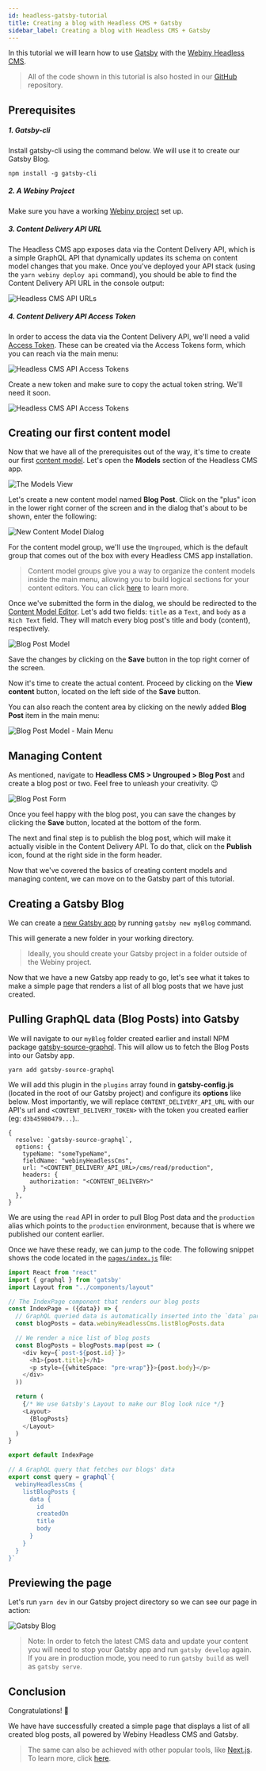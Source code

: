 ```yaml
---
id: headless-gatsby-tutorial
title: Creating a blog with Headless CMS + Gatsby
sidebar_label: Creating a blog with Headless CMS + Gatsby
---
```


In this tutorial we will learn how to use [Gatsby](https://www.gatsbyjs.org/) with the [Webiny Headless CMS](/docs/webiny-apps/headless-cms/features/content-modeling).

> All of the code shown in this tutorial is also hosted in our [GitHub](https://github.com/webiny/webiny-examples/blob/master/headlesscms-gatsby) repository.

## Prerequisites

##### 1. Gatsby-cli 

Install gatsby-cli using the command below. We will use it to create our Gatsby Blog.

```npm install -g gatsby-cli```

##### 2. A Webiny Project

Make sure you have a working [Webiny project](/docs/get-started/quick-start) set up.

##### 3. Content Delivery API URL

The Headless CMS app exposes data via the Content Delivery API, which is a simple GraphQL API that dynamically updates its schema on content model changes that you make.
Once you've deployed your API stack (using the `yarn webiny deploy api` command), you should be able to find the Content Delivery API URL in the console output:

![Headless CMS API URLs](/img/guides/headless-nextjs-tutorial/headless-cms-api-url.png)

##### 4. Content Delivery API Access Token

In order to access the data via the Content Delivery API, we'll need a valid [Access Token](/docs/webiny-apps/headless-cms/features/access-tokens). These can be created via the Access Tokens form, which you can reach via the main menu:

![Headless CMS API Access Tokens](/img/guides/headless-nextjs-tutorial/access-tokens-menu.png)

Create a new token and make sure to copy the actual token string. We'll need it soon.

![Headless CMS API Access Tokens](/img/guides/headless-nextjs-tutorial/access-tokens-form.png)

## Creating our first content model

Now that we have all of the prerequisites out of the way, it's time to create our first [content model](/docs/webiny-apps/headless-cms/features/content-modeling). Let's open the **Models** section of the Headless CMS app.

![The Models View](/img/guides/headless-nextjs-tutorial/content-models-menu.png)

Let's create a new content model named **Blog Post**. Click on the "plus" icon in the lower right corner of the screen and in the dialog that's about to be shown, enter the following:

![New Content Model Dialog](/img/guides/headless-nextjs-tutorial/new-content-model-dialog.png)

For the content model group, we'll use the `Ungrouped`, which is the default group that comes out of the box with every Headless CMS app installation.

> Content model groups give you a way to organize the content models inside the main menu, allowing you to build logical sections for your content editors. You can click [here](/docs/webiny-apps/headless-cms/features/content-modeling-groups) to learn more.

Once we've submitted the form in the dialog, we should be redirected to the [Content Model Editor](/docs/webiny-apps/headless-cms/features/content-modeling). Let's add two fields: `title` as a `Text`, and `body` as a `Rich Text` field. They will match every blog post's title and body (content), respectively.

![Blog Post Model](/img/guides/headless-nextjs-tutorial/editor-blog-post-model.png)

Save the changes by clicking on the **Save** button in the top right corner of the screen.

Now it's time to create the actual content. Proceed by clicking on the **View content** button, located on the left side of the **Save** button.

You can also reach the content area by clicking on the newly added **Blog Post** item in the main menu:

![Blog Post Model - Main Menu](/img/guides/headless-nextjs-tutorial/blog-post-in-menu.png)

## Managing Content

As mentioned, navigate to **Headless CMS > Ungrouped > Blog Post** and create a blog post or two. Feel free to unleash your creativity. 😉

![Blog Post Form](/img/guides/headless-nextjs-tutorial/blog-post-form.png)

Once you feel happy with the blog post, you can save the changes by clicking the **Save** button, located at the bottom of the form.

The next and final step is to publish the blog post, which will make it actually visible in the Content Delivery API. To do that, click on the **Publish** icon, found at the right side in the form header.

Now that we've covered the basics of creating content models and managing content, we can move on to the Gatsby part of this tutorial.

## Creating a Gatsby Blog

We can create a [new Gatsby app](https://www.gatsbyjs.org/docs/quick-start/) by running `gatsby new myBlog` command.

This will generate a new folder in your working directory.

> Ideally, you should create your Gatsby project in a folder outside of the Webiny project.

Now that we have a new Gatsby app ready to go, let's see what it takes to make a simple page that renders a list of all blog posts that we have just created.

## Pulling GraphQL data (Blog Posts) into Gatsby
We will navigate to our `myBlog` folder created earlier and install NPM package [gatsby-source-graphql](https://www.gatsbyjs.org/packages/gatsby-source-graphql/). This will allow us to fetch the Blog Posts into our Gatsby app.

`yarn add gatsby-source-graphql`

We will add this plugin in the `plugins` array found in **gatsby-config.js** (located in the root of our Gatsby project) and configure its **options** like below. Most importantly, we will replace `CONTENT_DELIVERY_API_URL` with our API's url and `<CONTENT_DELIVERY_TOKEN>` with the token you created earlier (eg: `d3b45980479...`)..

```
{
  resolve: `gatsby-source-graphql`,
  options: {
    typeName: "someTypeName",
    fieldName: "webinyHeadlessCms",
    url: "<CONTENT_DELIVERY_API_URL>/cms/read/production",
    headers: {
      authorization: "<CONTENT_DELIVERY>"
    }
  },
}
```

We are using the `read` API in order to pull Blog Post data and the `production` alias which points to the `production` environment, because that is where we published our content earlier.

Once we have these ready, we can jump to the code. The following snippet shows the code located in the [`pages/index.js`](https://github.com/webiny/webiny-examples/blob/master/headlesscms-gatsby/src/pages/index.js) file:

```ts
import React from "react"
import { graphql } from 'gatsby'
import Layout from "../components/layout"

// The IndexPage component that renders our blog posts
const IndexPage = ({data}) => {
  // GraphQL queried data is automatically inserted into the `data` parameter used below
  const blogPosts = data.webinyHeadlessCms.listBlogPosts.data

  // We render a nice list of blog posts
  const BlogPosts = blogPosts.map(post => (
    <div key={`post-${post.id}`}>
      <h1>{post.title}</h1>
      <p style={{whiteSpace: "pre-wrap"}}>{post.body}</p>
    </div>
  ))

  return (
    {/* We use Gatsby's Layout to make our Blog look nice */}
    <Layout>
      {BlogPosts}
    </Layout>
  )
}

export default IndexPage

// A GraphQL query that fetches our blogs' data
export const query = graphql`{
  webinyHeadlessCms {
    listBlogPosts {
      data {
        id
        createdOn
        title
        body
      }
    }
  }
}`
```

## Previewing the page

Let's run `yarn dev` in our Gatsby project directory so we can see our page in action:

![Gatsby Blog](/img/guides/headless-gatsby-tutorial/gatsby-blog.png)

>Note: In order to fetch the latest CMS data and update your content you will need to stop your Gatsby app and run `gatsby develop` again. If you are in production mode, you need to run `gatsby build` as well as `gatsby serve`.

## Conclusion

Congratulations! 🎉

We have have successfully created a simple page that displays a list of all created blog posts, all powered by Webiny Headless CMS and Gatsby.

> The same can also be achieved with other popular tools, like [Next.js](https://nextjs.org/). To learn more, click [here](/docs/guides/headless-nextjs-tutorial).
